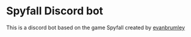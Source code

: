 Spyfall Discord bot
======

This is a discord bot based on the game Spyfall created by [evanbrumley](https://github.com/evanbrumley "evanbrumley's GitHub")
